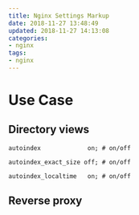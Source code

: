 ```yaml
---
title: Nginx Settings Markup
date: 2018-11-27 13:48:49
updated: 2018-11-27 14:13:08
categories:
- nginx
tags:
- nginx
---
```

# Use Case

## Directory views

```
autoindex             on; # on/off 

autoindex_exact_size off; # on/off

autoindex_localtime   on; # on/off
```

## Reverse proxy